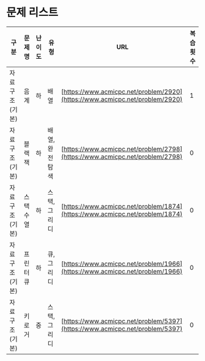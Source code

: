 # 문제 리스트

| 구분           | 문제명    | 난이도 | 유형           | URL                                                          | 복습횟수 |
| -------------- | --------- | ------ | -------------- | ------------------------------------------------------------ | -------- |
| 자료구조(기본) | 음계      | 하     | 배열           | [https://www.acmicpc.net/problem/2920](https://www.acmicpc.net/problem/2920) | 1        |
| 자료구조(기본) | 블랙잭    | 하     | 배열, 완전탐색 | [https://www.acmicpc.net/problem/2798](https://www.acmicpc.net/problem/2798) | 0        |
| 자료구조(기본) | 스택수열  | 하     | 스택, 그리디   | [https://www.acmicpc.net/problem/1874](https://www.acmicpc.net/problem/1874) | 0        |
| 자료구조(기본) | 프린터 큐 | 하     | 큐, 그리디     | [https://www.acmicpc.net/problem/1966](https://www.acmicpc.net/problem/1966) | 0        |
| 자료구조(기본) | 키로거    | 중     | 스택, 그리디   | [https://www.acmicpc.net/problem/5397](https://www.acmicpc.net/problem/5397) | 0        |

